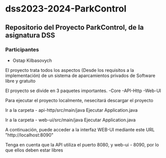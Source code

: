 # dss2023-2024-ParkControl
## Repositorio del Proyecto ParkControl, de la asignatura DSS
### Participantes
- Ostap Kilbasovych
  
El proyecto trata todos los aspectos (Desde los requisitos a la implementación) de un sistema de aparcamientos privados de Software libre y gratuito
 
El proyecto se divide en 3 paquetes importantes. 
-Core 
-API-Http 
-Web-UI 

Para ejecutar el proyecto localmente, nesecitará descargar el proyecto

Ir a la carpeta - api-http/src/main/java
Ejecutar Application.java

Ir a la carpeta - web-ui/src/main/java
Ejecutar Application.java

A continuación, puede acceder a la interfaz WEB-UI mediante este URL "http://localhost:8090"

Tenga en cuenta que la API utiliza el puerto 8080, y web-ui - 8090, por lo que ellos deben estar libres
